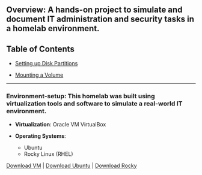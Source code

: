 ## Overview: A hands-on project to simulate and document IT administration and security tasks in a homelab environment.

## Table of Contents

  - [Setting up Disk Partitions](Setting-up-disk-partitions.md)
    
  - [Mounting a Volume](Mounting-a-Volume.md)


___


### Environment-setup: This homelab was built using virtualization tools and software to simulate a real-world IT environment.

- **Virtualization**: Oracle VM VirtualBox

  
- **Operating Systems**:
  
  - Ubuntu 
  - Rocky Linux (RHEL) 
 
[Download VM](https://www.oracle.com/virtualization/technologies/vm/downloads/virtualbox-downloads.html)  |  [Download Ubuntu](https://ubuntu.com/download)  |  [Download Rocky](https://rockylinux.org/download)
